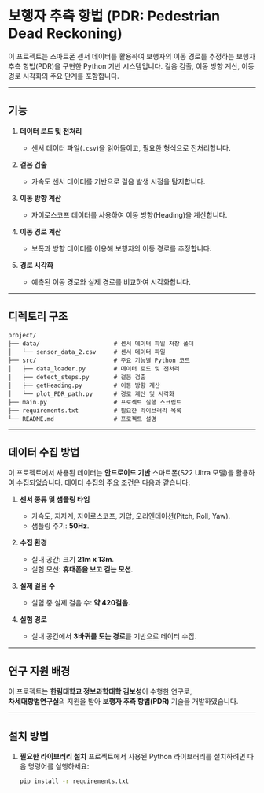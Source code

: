 # 보행자 추측 항법 (PDR: Pedestrian Dead Reckoning)

이 프로젝트는 스마트폰 센서 데이터를 활용하여 보행자의 이동 경로를 추정하는 보행자 추측 항법(PDR)을 구현한 Python 기반 시스템입니다. 
걸음 검출, 이동 방향 계산, 이동 경로 시각화의 주요 단계를 포함합니다.

---

## 기능

1. **데이터 로드 및 전처리**
   - 센서 데이터 파일(`.csv`)을 읽어들이고, 필요한 형식으로 전처리합니다.

2. **걸음 검출**
   - 가속도 센서 데이터를 기반으로 걸음 발생 시점을 탐지합니다.

3. **이동 방향 계산**
   - 자이로스코프 데이터를 사용하여 이동 방향(Heading)을 계산합니다.

4. **이동 경로 계산**
   - 보폭과 방향 데이터를 이용해 보행자의 이동 경로를 추정합니다.

5. **경로 시각화**
   - 예측된 이동 경로와 실제 경로를 비교하여 시각화합니다.

---

## 디렉토리 구조 
```
project/
├── data/                     # 센서 데이터 파일 저장 폴더
│   └── sensor_data_2.csv     # 센서 데이터 파일
├── src/                      # 주요 기능별 Python 코드
│   ├── data_loader.py        # 데이터 로드 및 전처리
│   ├── detect_steps.py       # 걸음 검출
│   ├── getHeading.py         # 이동 방향 계산
│   └── plot_PDR_path.py      # 경로 계산 및 시각화
├── main.py                   # 프로젝트 실행 스크립트
├── requirements.txt          # 필요한 라이브러리 목록
└── README.md                 # 프로젝트 설명
```


---

## 데이터 수집 방법
이 프로젝트에서 사용된 데이터는 **안드로이드 기반** 스마트폰(S22 Ultra 모델)을 활용하여 수집되었습니다. 데이터 수집의 주요 조건은 다음과 같습니다:

1. **센서 종류 및 샘플링 타임**
   - 가속도, 지자계, 자이로스코프, 기압, 오리엔테이션(Pitch, Roll, Yaw).
   - 샘플링 주기: **50Hz**. 

2. **수집 환경**
   - 실내 공간: 크기 **21m x 13m**.
   - 실험 모션: **휴대폰을 보고 걷는 모션**.

3. **실제 걸음 수**
   - 실험 중 실제 걸음 수: **약 420걸음**.

4. **실험 경로**
   - 실내 공간에서 **3바퀴를 도는 경로**를 기반으로 데이터 수집.

---

## 연구 지원 배경

이 프로젝트는 **한림대학교 정보과학대학 김보성**이 수행한 연구로, <br>
**차세대항법연구실**의 지원을 받아 **보행자 추측 항법(PDR)** 기술을 개발하였습니다.

---

## 설치 방법

1. **필요한 라이브러리 설치**
   프로젝트에서 사용된 Python 라이브러리를 설치하려면 다음 명령어를 실행하세요:

   ```bash
   pip install -r requirements.txt

